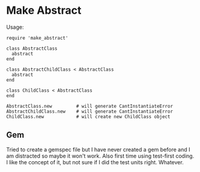 # Make Abstract

Usage:

    require 'make_abstract'
    
    class AbstractClass
      abstract
    end    
    
    class AbstractChildClass < AbstractClass
      abstract
    end
    
    class ChildClass < AbstractClass
    end
    
    AbstractClass.new         # will generate CantInstantiateError
    AbstractChildClass.new    # will generate CantInstantiateError
    ChildClass.new            # will create new ChildClass object
    
## Gem

Tried to create a gemspec file but I have never created a gem before and I am distracted so maybe it won't work. Also first time using test-first coding. I like the concept of it, but not sure if I did the test units right. Whatever.